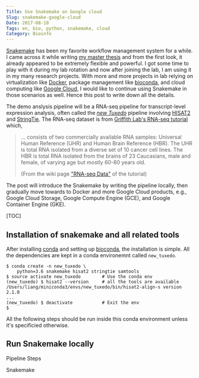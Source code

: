 ```yaml
---
Title: Use Snakemake on Google cloud 
Slug: snakemake-google-cloud
Date: 2017-08-10
Tags: en, bio, python, snakemake, cloud
Category: Bioinfo
---
```


[Snakemake][Snakemake] has been my favorite workflow management system for a while.  I came across it while writing [my master thesis][master-thesis] and from the first look, it already appeared to be extremely flexible and powerful.  I got some time to play with it during my lab rotation and now after joining the lab, I am using it in my many research projects.  With more and more projects in lab relying on virtualization like [Docker][docker], package management like [bioconda][bioconda], and cloud computing like [Google Cloud][google-cloud], I would like to continue using Snakemake in those scenarios as well.  Hence this post to write down all the details. 

The demo anslysis pipeline will be a RNA-seq pipeline for transcript-level expression analysis, often called the [*new Tuxedo*][new-tuxedo-paper] pipeline involving [HISAT2][hisat2] and [StringTie][stringtie]. The RNA-seq dataset is from [Griffith Lab's RNA-seq tutorial][griffith-lab-rnaseq-tutorial] which,

> ... consists of two commercially available RNA samples: Universal Human Reference (UHR) and Human Brain Reference (HBR). The UHR is total RNA isolated from a diverse set of 10 cancer cell lines. The HBR is total RNA isolated from the brains of 23 Caucasians, male and female, of varying age but mostly 60-80 years old. 
> 
> (From the wiki page ["RNA-seq Data"]([griffith-lab-data]) of the tutorial)

The post will introduce the Snakemake by writing the pipeline locally, then gradually move towards to Docker and more Google Cloud products, e.g., Google Cloud Storage, Google Compute Engine (GCE), and Google Container Engine (GKE). 

[Snakemake]: https://snakemake.readthedocs.io/
[master-thesis]: https://www.dropbox.com/s/u7aa2mbsto77wwy/thesis_upload.pdf?dl=0
[docker]: https://www.docker.com/
[bioconda]: https://bioconda.github.io/
[google-cloud]: https://cloud.google.com/
[new-tuxedo-paper]: www.nature.com/nprot/journal/v11/n9/full/nprot.2016.095.html
[hisat2]: https://ccb.jhu.edu/software/hisat2/
[stringtie]: https://ccb.jhu.edu/software/stringtie/
[griffith-lab-rnaseq-tutorial]: https://github.com/griffithlab/rnaseq_tutorial/
[griffith-lab-data]: https://github.com/griffithlab/rnaseq_tutorial/wiki/RNAseq-Data

[TOC]


## Installation of snakemake and all related tools
After installing [conda][conda] and setting up [bioconda][bioconda], the installation is simple. All the dependencies are kept in a conda environemnt called `new_tuxedo`.

```shell
$ conda create -n new_tuxedo \
    python=3.6 snakemake hisat2 stringtie samtools
$ source activate new_tuxedo        # Use the conda env 
(new_tuxedo) $ hisat2 --version     # all the tools are available
/Users/liang/miniconda3/envs/new_tuxedo/bin/hisat2-align-s version 2.1.0
...
(new_tuxedo) $ deactivate           # Exit the env
$ 
```

All the following steps should be run inside this conda environment unless it's specificied otherwise.

[conda]: https://conda.io/miniconda.html


## Run Snakemake locally
Pipeline Steps 

Snakemake

 